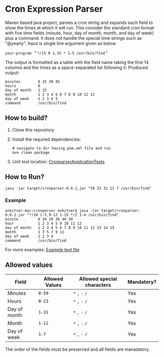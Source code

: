 # Cron Expression Parser

Maven based java project, parses a cron string and expands each field
to show the times at which it will run.
This consider the standard cron format with five time fields (minute, hour, day of
month, month, and day of week) plus a command. It does not handle the special
time strings such as "@yearly". Input is single line argument given as below.

```
your-program ＂*/15 0 1,15 * 1-5 /usr/bin/find＂ 
```
The output is formatted as a table with the field name taking the first 14 columns and the times as a space-separated list following it.
Produced output:  
```
minutes        0 15 30 45
hours          0
day of month   1 15
month          1 2 3 4 5 6 7 8 9 10 11 12
day of week    1 2 3 4 5
command        /usr/bin/find
```

## How to build?
1. Clone this repository
2. Install the required dependencies:
    
    ```
    # navigate to dir having pom.xml file and run
    mvn clean package
    ```
3. Unit test location: [CronparserApplicationTests](src/test/java/com/assignment/cronparser/CronparserApplicationTests.java)

## How to Run?

```
java -jar target/cronparser-0.0.1.jar "59 23 31 12 7 /usr/bin/find"
```

### Example
```shell
ankitver-mac:cronparser ankitver$ java -jar target/cronparser-0.0.1.jar "*/10 1-5,9-12 1-15 */2 1-4 /usr/bin/find"
minute         0 10 20 30 40 50
hour           1 2 3 4 5 9 10 11 12
day of month   1 2 3 4 5 6 7 8 9 10 11 12 13 14 15
month          1 3 5 7 9 11
day of week    1 2 3 4
command        /usr/bin/find 
```

For more examples: [Example test file](src/test/java/com/assignment/cronparser/testOutput.log)

## Allowed values
| Field          | Allowed Values                                           | Allowed special characters | Mandatory? |
| -----------    | -----------                                              | -----------                | ---------- |
| Minutes        | `0-59`                                                   | `*` `,` `-` `/`            | Yes        |
| Hours          | `0-23`                                                   | `*` `,` `-` `/`            | Yes        |
| Day of month   | `1-31`                                                   | `*` `,` `-` `/`            | Yes        |
| Month          | `1-12`                 | `*` `,` `-` `/`            | Yes        |
| Day of week    | `1-7`  | `*` `,` `-` `/`            | Yes        |

The order of the fields must be preserved and all fields are manadatory.